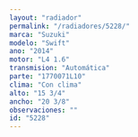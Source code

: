 ```yaml
---
layout: "radiador"
permalink: "/radiadores/5228/"
marca: "Suzuki"
modelo: "Swift"
ano: "2014"
motor: "L4 1.6"
transmision: "Automática"
parte: "1770071L10"
clima: "Con clima"
alto: "15 3/4"
ancho: "20 3/8"
observaciones: ""
id: "5228"
---
```


